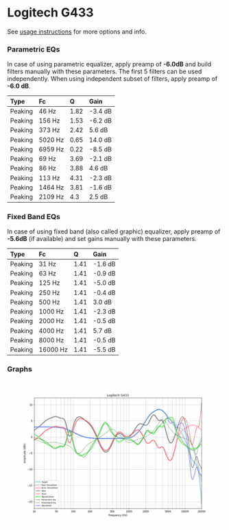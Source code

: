 # Logitech G433
See [usage instructions](https://github.com/jaakkopasanen/AutoEq#usage) for more options and info.

### Parametric EQs
In case of using parametric equalizer, apply preamp of **-6.0dB** and build filters manually
with these parameters. The first 5 filters can be used independently.
When using independent subset of filters, apply preamp of **-6.0 dB**.

| Type    | Fc      |    Q | Gain    |
|:--------|:--------|:-----|:--------|
| Peaking | 46 Hz   | 1.82 | -3.4 dB |
| Peaking | 156 Hz  | 1.53 | -6.2 dB |
| Peaking | 373 Hz  | 2.42 | 5.6 dB  |
| Peaking | 5020 Hz | 0.65 | 14.0 dB |
| Peaking | 6959 Hz | 0.22 | -8.5 dB |
| Peaking | 69 Hz   | 3.69 | -2.1 dB |
| Peaking | 86 Hz   | 3.88 | 4.6 dB  |
| Peaking | 113 Hz  | 4.31 | -2.3 dB |
| Peaking | 1464 Hz | 3.81 | -1.6 dB |
| Peaking | 2109 Hz | 4.3  | 2.5 dB  |

### Fixed Band EQs
In case of using fixed band (also called graphic) equalizer, apply preamp of **-5.6dB**
(if available) and set gains manually with these parameters.

| Type    | Fc       |    Q | Gain    |
|:--------|:---------|:-----|:--------|
| Peaking | 31 Hz    | 1.41 | -1.6 dB |
| Peaking | 63 Hz    | 1.41 | -0.9 dB |
| Peaking | 125 Hz   | 1.41 | -5.0 dB |
| Peaking | 250 Hz   | 1.41 | -0.4 dB |
| Peaking | 500 Hz   | 1.41 | 3.0 dB  |
| Peaking | 1000 Hz  | 1.41 | -2.3 dB |
| Peaking | 2000 Hz  | 1.41 | -0.5 dB |
| Peaking | 4000 Hz  | 1.41 | 5.7 dB  |
| Peaking | 8000 Hz  | 1.41 | -0.5 dB |
| Peaking | 16000 Hz | 1.41 | -5.5 dB |

### Graphs
![](./Logitech%20G433.png)